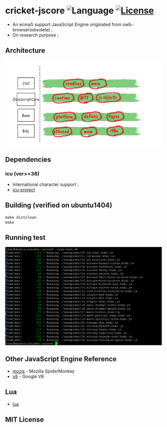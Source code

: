 # cricket-jscore ![Language](https://img.shields.io/badge/language-Python%20%2F%20C++%2011-orange.svg) [![License](https://img.shields.io/badge/license-MIT-blue.svg)](./LICENSE.md)

* An ecma5 support JavaScript Engine originated from owb-browser(obsolete) ;
* On research purpose ;

## Architecture
![arch](./doc/arch.png)

## Dependencies

### icu (ver>=38)
* International character support ;
* [icu-project](http://icu-project.org/)

## Building (verified on ubuntu1404)
```{bash}
make distclean
make
```

## Running test
![cricket-jscore](./doc/cricket-jscore.png)

## Other JavaScript Engine Reference 
* [mozjs](https://developer.mozilla.org/en-US/docs/Mozilla/Projects/SpiderMonkey) - Mozilla SpiderMonkey
* [v8](https://v8.dev/) - Google V8 

## Lua 
* [lua](https://www.lua.org/start.html)

## MIT License

